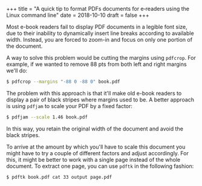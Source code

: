 +++
title = "A quick tip to format PDFs documents for e‑readers using the Linux command line"
date = 2018-10-10
draft = false
+++

Most e-book readers fail to display PDF documents in a legible font size, due to their inability to dynamically insert line breaks according to available width. Instead, you are forced to zoom-in and focus on only one portion of the document. 

A way to solve this problem would be cutting the margins using `pdfcrop`. For example, if we wanted to remove 88 pts from both left and right margins we'll do:

```bash
$ pdfcrop --margins "-88 0 -88 0" book.pdf
```

The problem with this approach is that it'll make old e-book readers to display a pair of black stripes where margins used to be. A better approach is using `pdfjam` to scale your PDF by a fixed factor:

```bash
$ pdfjam --scale 1.46 book.pdf
```

In this way, you retain the original width of the document and avoid the black stripes. 

To arrive at the amount by which you'll have to scale this document you might have to try a couple of different factors and adjust accordingly. For this, it might be better to work with a single page instead of the whole document. To extract one page, you can use `pdftk` in the following fashion:

```bash
$ pdftk book.pdf cat 33 output page.pdf
```
